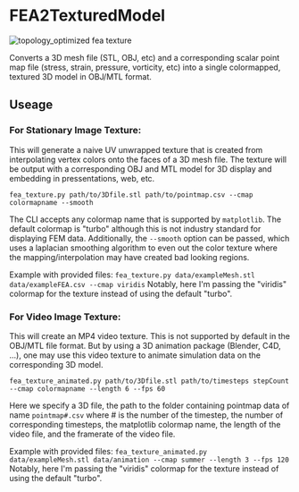 # FEA2TexturedModel

![topology_optimized fea texture](https://github.com/ddm-j/FEA2TexturedModel/blob/master/demo/texturedModelRender.png)

Converts a 3D mesh file (STL, OBJ, etc) and a corresponding scalar point map file (stress, strain, pressure, vorticity, etc) into a single colormapped, textured 3D model in OBJ/MTL format. 

## Useage

### For Stationary Image Texture: 
This will generate a naive UV unwrapped texture that is created from interpolating vertex colors onto the faces of a 3D mesh file. The texture will be output with a corresponding OBJ and MTL model for 3D display and embedding in pressentations, web, etc.

`fea_texture.py path/to/3Dfile.stl path/to/pointmap.csv --cmap colormapname --smooth`

The CLI accepts any colormap name that is supported by `matplotlib`. The default colormap is "turbo" although this is not industry standard for displaying FEM data. Additionally, the `--smooth` option can be passed, which uses a laplacian smoothing algorithm to even out the color texture where the mapping/interpolation may have created bad looking regions.

Example with provided files:
`fea_texture.py data/exampleMesh.stl data/exampleFEA.csv --cmap viridis`
Notably, here I'm passing the "viridis" colormap for the texture instead of using the default "turbo".

### For Video Image Texture: 
This will create an MP4 video texture. This is not supported by default in the OBJ/MTL file format. But by using a 3D animation package (Blender, C4D, ...), one may use this video texture to animate simulation data on the corresponding 3D model.

`fea_texture_animated.py path/to/3Dfile.stl path/to/timesteps stepCount --cmap colormapname --length 6 --fps 60`

Here we specify a 3D file, the path to the folder containing pointmap data of name `pointmap#.csv` where # is the number of the timestep, the number of corresponding timesteps, the matplotlib colormap name, the length of the video file, and the framerate of the video file. 

Example with provided files:
`fea_texture_animated.py data/exampleMesh.stl data/animation --cmap summer --length 3 --fps 120`
Notably, here I'm passing the "viridis" colormap for the texture instead of using the default "turbo".
